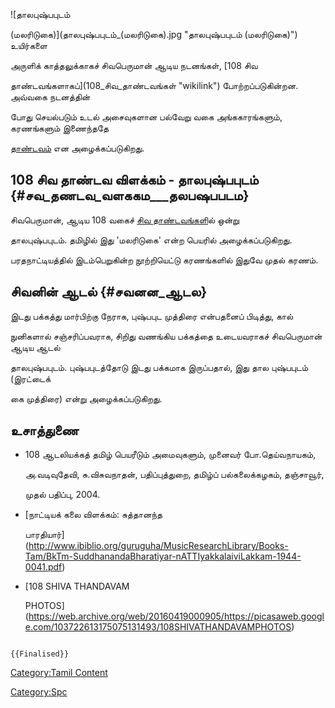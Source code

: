 ![தாலபுஷ்பபுடம்
(மலரிடுகை)](தாலபுஷ்பபுடம்_(மலரிடுகை).jpg "தாலபுஷ்பபுடம் (மலரிடுகை)") உயிர்களை
அருளிக் காத்தலுக்காகச் சிவபெருமான் ஆடிய நடனங்கள், [108 சிவ
தாண்டவங்களாகப்](108_சிவ_தாண்டவங்கள் "wikilink") போற்றப்படுகின்றன. அவ்வகை நடனத்தின்
போது செயல்படும் உடல் அசைவுகளான பல்வேறு வகை அங்ககாரங்களும், கரணங்களும் இணைந்ததே
[தாண்டவம்](தாண்டவம்,_லாஸ்யம் "wikilink") என அழைக்கப்படுகிறது.

## 108 சிவ தாண்டவ விளக்கம் - தாலபுஷ்பபுடம் {#சவ_தணடவ_வளககம___தலபஷபபடம}

சிவபெருமான், ஆடிய 108 வகைச் [சிவ தாண்டவங்கள](சிவ_தாண்டவங்கள் "wikilink")ில் ஒன்று
தாலபுஷ்பபுடம். தமிழில் இது \'மலரிடுகை\' என்ற பெயரில் அழைக்கப்படுகிறது.
பரதநாட்டியத்தில் இடம்பெறுகின்ற நூற்றியெட்டு கரணங்களில் இதுவே முதல் கரணம்.

## சிவனின் ஆடல் {#சவனன_ஆடல}

இடது பக்கத்து மார்பிற்கு நேராக, புஷ்பபுட முத்திரை என்பதனைப் பிடித்து, கால்
நுனிகளால் சஞ்சரிப்பவராக, சிறிது வணங்கிய பக்கத்தை உடையவராகச் சிவபெருமான் ஆடிய ஆடல்
தாலபுஷ்பபுடம். புஷ்பபுடத்தோடு இடது பக்கமாக இருப்பதால், இது தால புஷ்பபுடம் (இரட்டைக்
கை முத்திரை) என்று அழைக்கப்படுகிறது.

## உசாத்துணை

-   108 ஆடலியக்கத் தமிழ் பெயரீடும் அமைவுகளும், முனைவர் போ.தெய்வநாயகம்,
    அ.வடிவுதேவி, சு.விசுவநாதன், பதிப்புத்துறை, தமிழ்ப் பல்கலைக்கழகம், தஞ்சாவூர்,
    முதல் பதிப்பு, 2004.
-   [நாட்டியக் கலை விளக்கம்: சுத்தானந்த
    பாரதியார்](http://www.ibiblio.org/guruguha/MusicResearchLibrary/Books-Tam/BkTm-SuddhanandaBharatiyar-nATTIyakkalaiviLakkam-1944-0041.pdf)
-   [108 SHIVA THANDAVAM
    PHOTOS](https://web.archive.org/web/20160419000905/https://picasaweb.google.com/103722613175075131493/108SHIVATHANDAVAMPHOTOS)

```{=mediawiki}
{{Finalised}}
```
[Category:Tamil Content](Category:Tamil_Content "wikilink")
[Category:Spc](Category:Spc "wikilink")
